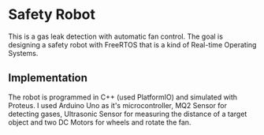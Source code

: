 # Safety Robot
This is a gas leak detection with automatic fan control. The goal is designing a safety robot with FreeRTOS that is a kind of Real-time Operating Systems. 

## Implementation
The robot is programmed in C++ (used PlatformIO) and simulated with Proteus. I used Arduino Uno as it's microcontroller, MQ2 Sensor for detecting gases, Ultrasonic Sensor for measuring the distance of a target object and two DC Motors for wheels and rotate the fan.
